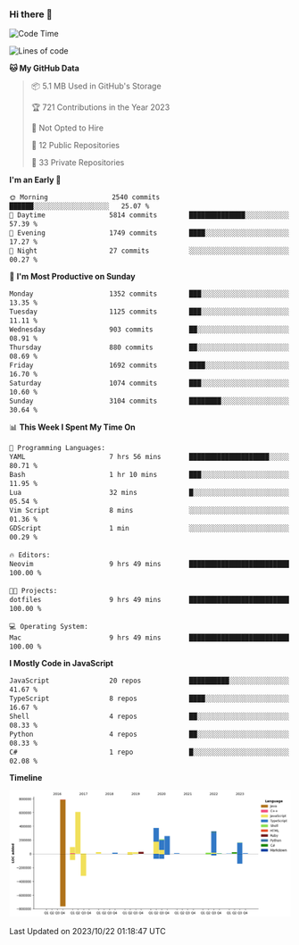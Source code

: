 ### Hi there 👋

<!--
**Clumsy-Coder/Clumsy-Coder** is a ✨ _special_ ✨ repository because its `README.md` (this file) appears on your GitHub profile.

Here are some ideas to get you started:

- 🔭 I’m currently working on ...
- 🌱 I’m currently learning ...
- 👯 I’m looking to collaborate on ...
- 🤔 I’m looking for help with ...
- 💬 Ask me about ...
- 📫 How to reach me: ...
- 😄 Pronouns: ...
- ⚡ Fun fact: ...
-->

<!-- anmol098/waka-readme-stats -->
<!--START_SECTION:waka-->
![Code Time](http://img.shields.io/badge/Code%20Time-418%20hrs%2055%20mins-blue)

![Lines of code](https://img.shields.io/badge/From%20Hello%20World%20I%27ve%20Written-3.0%20million%20lines%20of%20code-blue)

**🐱 My GitHub Data** 

> 📦 5.1 MB Used in GitHub's Storage 
 > 
> 🏆 721 Contributions in the Year 2023
 > 
> 🚫 Not Opted to Hire
 > 
> 📜 12 Public Repositories 
 > 
> 🔑 33 Private Repositories 
 > 
**I'm an Early 🐤** 

```text
🌞 Morning                2540 commits        ██████░░░░░░░░░░░░░░░░░░░   25.07 % 
🌆 Daytime                5814 commits        ██████████████░░░░░░░░░░░   57.39 % 
🌃 Evening                1749 commits        ████░░░░░░░░░░░░░░░░░░░░░   17.27 % 
🌙 Night                  27 commits          ░░░░░░░░░░░░░░░░░░░░░░░░░   00.27 % 
```
📅 **I'm Most Productive on Sunday** 

```text
Monday                   1352 commits        ███░░░░░░░░░░░░░░░░░░░░░░   13.35 % 
Tuesday                  1125 commits        ███░░░░░░░░░░░░░░░░░░░░░░   11.11 % 
Wednesday                903 commits         ██░░░░░░░░░░░░░░░░░░░░░░░   08.91 % 
Thursday                 880 commits         ██░░░░░░░░░░░░░░░░░░░░░░░   08.69 % 
Friday                   1692 commits        ████░░░░░░░░░░░░░░░░░░░░░   16.70 % 
Saturday                 1074 commits        ███░░░░░░░░░░░░░░░░░░░░░░   10.60 % 
Sunday                   3104 commits        ████████░░░░░░░░░░░░░░░░░   30.64 % 
```


📊 **This Week I Spent My Time On** 

```text
💬 Programming Languages: 
YAML                     7 hrs 56 mins       ████████████████████░░░░░   80.71 % 
Bash                     1 hr 10 mins        ███░░░░░░░░░░░░░░░░░░░░░░   11.95 % 
Lua                      32 mins             █░░░░░░░░░░░░░░░░░░░░░░░░   05.54 % 
Vim Script               8 mins              ░░░░░░░░░░░░░░░░░░░░░░░░░   01.36 % 
GDScript                 1 min               ░░░░░░░░░░░░░░░░░░░░░░░░░   00.29 % 

🔥 Editors: 
Neovim                   9 hrs 49 mins       █████████████████████████   100.00 % 

🐱‍💻 Projects: 
dotfiles                 9 hrs 49 mins       █████████████████████████   100.00 % 

💻 Operating System: 
Mac                      9 hrs 49 mins       █████████████████████████   100.00 % 
```

**I Mostly Code in JavaScript** 

```text
JavaScript               20 repos            ██████████░░░░░░░░░░░░░░░   41.67 % 
TypeScript               8 repos             ████░░░░░░░░░░░░░░░░░░░░░   16.67 % 
Shell                    4 repos             ██░░░░░░░░░░░░░░░░░░░░░░░   08.33 % 
Python                   4 repos             ██░░░░░░░░░░░░░░░░░░░░░░░   08.33 % 
C#                       1 repo              █░░░░░░░░░░░░░░░░░░░░░░░░   02.08 % 
```



**Timeline**

![Lines of Code chart](https://raw.githubusercontent.com/Clumsy-Coder/Clumsy-Coder/main/assets/bar_graph.png)


 Last Updated on 2023/10/22 01:18:47 UTC
<!--END_SECTION:waka-->
